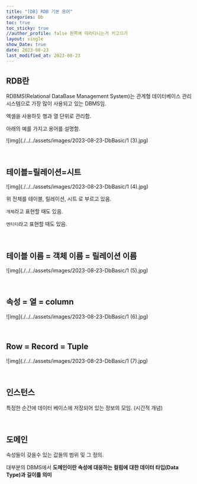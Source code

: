 ```yaml
---
title: "[DB] RDB 기본 용어"
categories: Db
toc: true
toc_sticky: true
//author_profile: false 왼쪽에 따라다니는거 키고끄기
layout: single
show_Date: true
date: 2023-08-23
last_modified_at: 2023-08-23
---
```


## RDB란

RDBMS(Relational DataBase Management System)는 관계형 데이터베이스 관리 시스템으로 가장 많이 사용되고 있는 DBMS임.

엑셀을 사용하듯 행과 열 단위로 관리함.

아래의 예를 가지고 용어를 설명함.

![img](./../../assets/images/2023-08-23-DbBasic/1 (3).jpg)

<br>





## 테이블=릴레이션=시트

![img](./../../assets/images/2023-08-23-DbBasic/1 (4).jpg)

위 전체를 테이블, 릴레이션, 시트 로 부르고 있음.

`개체`라고 표현할 때도 있음.

`엔티티`라고 표현할 때도 있음.

<br>





## 테이블 이름 = 객체 이름 = 릴레이션 이름

![img](./../../assets/images/2023-08-23-DbBasic/1 (5).jpg)

<br>





## 속성 = 열 = column

![img](./../../assets/images/2023-08-23-DbBasic/1 (6).jpg)

<br>





## Row = Record = Tuple

![img](./../../assets/images/2023-08-23-DbBasic/1 (7).jpg)

<br>





## 인스턴스

 특정한 순간에 데이터 베이스에 저장되어 있는 정보의 모임. (시간적 개념)

<br>





## 도메인

속성들이 갖을수 있는 값들의 범위 및 그 정의.

대부분의 DBMS에서 **도메인이란 속성에 대응하는 컬럼에 대한 데이터 타입(Data Type)과 길이를 의미**
